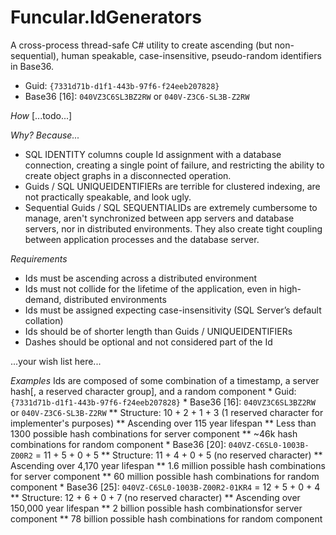 ﻿# Funcular.IdGenerators

A cross-process thread-safe C# utility to create ascending (but non-sequential), human speakable, case-insensitive, pseudo-random identifiers in Base36.

* Guid: `{7331d71b-d1f1-443b-97f6-f24eeb207828}`
* Base36 [16]: `040VZ3C6SL3BZ2RW` or `040V-Z3C6-SL3B-Z2RW` 

*How*
[...todo...]

*Why? Because...*
* SQL IDENTITY columns couple Id assignment with a database connection, creating a single point of failure, and restricting the ability to create object graphs in a disconnected operation.
* Guids / SQL UNIQUEIDENTIFIERs are terrible for clustered indexing, are not practically speakable, and look ugly.
* Sequential Guids / SQL SEQUENTIALIDs are extremely cumbersome to manage, aren't synchronized between app servers and database servers, nor in distributed environments. They also create tight coupling between application processes and the database server.


*Requirements*
* Ids must be ascending across a distributed environment
* Ids must not collide for the lifetime of the application, even in high-demand, distributed environments
* Ids must be assigned expecting case-insensitivity (SQL Server’s default collation)
* Ids should be of shorter length than Guids / UNIQUEIDENTIFIERs
* Dashes should be optional and not considered part of the Id

...your wish list here...

*Examples*
Ids are composed of some combination of a timestamp, a server hash[, a reserved character group], and a random component
    * Guid: `{7331d71b-d1f1-443b-97f6-f24eeb207828}`
    * Base36 [16]: `040VZ3C6SL3BZ2RW` or `040V-Z3C6-SL3B-Z2RW` 
    	** Structure: 10 + 2 + 1 + 3 (1 reserved character for implementer's purposes)
    	** Ascending over 115 year lifespan
    	** Less than 1300 possible hash combinations for server component
    	** ~46k hash combinations for random component
    * Base36 [20]: `040VZ-C6SL0-1003B-Z00R2` = 11 + 5 + 0 + 5
    	** Structure: 11 + 4 + 0 + 5 (no reserved character)
    	** Ascending over 4,170 year lifespan
    	** 1.6 million possible hash combinations for server component
    	** 60 million possible hash combinations for random component
    * Base36 [25]: `040VZ-C6SL0-1003B-Z00R2-01KR4` = 12 + 5 + 0 + 4
    	** Structure: 12 + 6 + 0 + 7 (no reserved character)
    	** Ascending over 150,000 year lifespan
    	** 2 billion possible hash combinationsfor server component
    	** 78 billion possible hash combinations for random component


